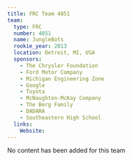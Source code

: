 ```yaml
---
title: FRC Team 4851
team:
  type: FRC
  number: 4851
  name: JungleBots
  rookie_year: 2013
  location: Detroit, MI, USA
  sponsors:
    - The Chrysler Foundation
    - Ford Motor Company
    - Michigan Engineering Zone
    - Google
    - Toyota
    - McNaughton-McKay Company
    - The Berg Family
    - DADARA
    - Southeastern High School
  links:
    Website: 
---
```

No content has been added for this team
